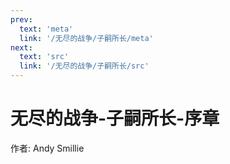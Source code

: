 ```yaml
---
prev:
  text: 'meta'
  link: '/无尽的战争/子嗣所长/meta'
next:
  text: 'src'
  link: '/无尽的战争/子嗣所长/src'
---
```


# 无尽的战争-子嗣所长-序章

作者: Andy Smillie
